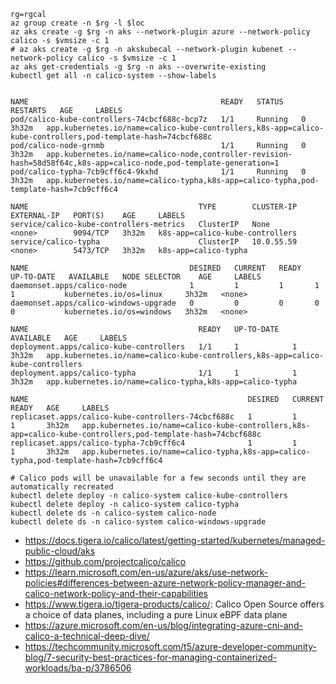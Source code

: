 ```
rg=rgcal
az group create -n $rg -l $loc
az aks create -g $rg -n aks --network-plugin azure --network-policy calico -s $vmsize -c 1
# az aks create -g $rg -n akskubecal --network-plugin kubenet --network-policy calico -s $vmsize -c 1
az aks get-credentials -g $rg -n aks --overwrite-existing
kubectl get all -n calico-system --show-labels


NAME                                           READY   STATUS    RESTARTS   AGE     LABELS
pod/calico-kube-controllers-74cbcf688c-bcp7z   1/1     Running   0          3h32m   app.kubernetes.io/name=calico-kube-controllers,k8s-app=calico-kube-controllers,pod-template-hash=74cbcf688c
pod/calico-node-grnmb                          1/1     Running   0          3h32m   app.kubernetes.io/name=calico-node,controller-revision-hash=58d58f64c,k8s-app=calico-node,pod-template-generation=1
pod/calico-typha-7cb9cff6c4-9kxhd              1/1     Running   0          3h32m   app.kubernetes.io/name=calico-typha,k8s-app=calico-typha,pod-template-hash=7cb9cff6c4

NAME                                      TYPE        CLUSTER-IP   EXTERNAL-IP   PORT(S)    AGE     LABELS
service/calico-kube-controllers-metrics   ClusterIP   None         <none>        9094/TCP   3h32m   k8s-app=calico-kube-controllers
service/calico-typha                      ClusterIP   10.0.55.59   <none>        5473/TCP   3h32m   k8s-app=calico-typha

NAME                                    DESIRED   CURRENT   READY   UP-TO-DATE   AVAILABLE   NODE SELECTOR    AGE     LABELS
daemonset.apps/calico-node              1         1         1       1            1           kubernetes.io/os=linux     3h32m   <none>
daemonset.apps/calico-windows-upgrade   0         0         0       0            0           kubernetes.io/os=windows   3h32m   <none>

NAME                                      READY   UP-TO-DATE   AVAILABLE   AGE     LABELS
deployment.apps/calico-kube-controllers   1/1     1            1           3h32m   app.kubernetes.io/name=calico-kube-controllers,k8s-app=calico-kube-controllers
deployment.apps/calico-typha              1/1     1            1           3h32m   app.kubernetes.io/name=calico-typha,k8s-app=calico-typha

NAME                                                 DESIRED   CURRENT   READY   AGE     LABELS
replicaset.apps/calico-kube-controllers-74cbcf688c   1         1         1       3h32m   app.kubernetes.io/name=calico-kube-controllers,k8s-app=calico-kube-controllers,pod-template-hash=74cbcf688c
replicaset.apps/calico-typha-7cb9cff6c4              1         1         1       3h32m   app.kubernetes.io/name=calico-typha,k8s-app=calico-typha,pod-template-hash=7cb9cff6c4
```

```
# Calico pods will be unavailable for a few seconds until they are automatically recreated
kubectl delete deploy -n calico-system calico-kube-controllers
kubectl delete deploy -n calico-system calico-typha
kubectl delete ds -n calico-system calico-node
kubectl delete ds -n calico-system calico-windows-upgrade
```

- https://docs.tigera.io/calico/latest/getting-started/kubernetes/managed-public-cloud/aks
- https://github.com/projectcalico/calico
- https://learn.microsoft.com/en-us/azure/aks/use-network-policies#differences-between-azure-network-policy-manager-and-calico-network-policy-and-their-capabilities
- https://www.tigera.io/tigera-products/calico/: Calico Open Source offers a choice of data planes, including a pure Linux eBPF data plane
- https://azure.microsoft.com/en-us/blog/integrating-azure-cni-and-calico-a-technical-deep-dive/
- https://techcommunity.microsoft.com/t5/azure-developer-community-blog/7-security-best-practices-for-managing-containerized-workloads/ba-p/3786506
